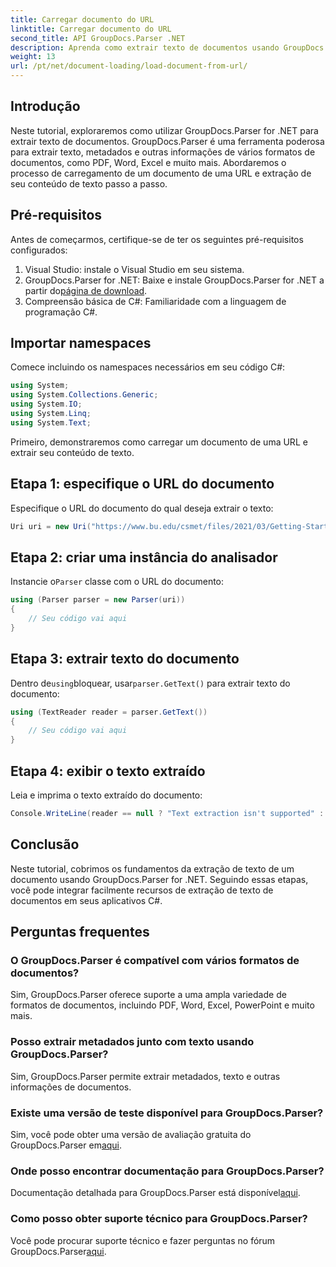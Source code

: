 ```yaml
---
title: Carregar documento do URL
linktitle: Carregar documento do URL
second_title: API GroupDocs.Parser .NET
description: Aprenda como extrair texto de documentos usando GroupDocs.Parser for .NET. Este tutorial aborda o carregamento de um documento de uma URL e a extração de texto passo a passo.
weight: 13
url: /pt/net/document-loading/load-document-from-url/
---
```

## Introdução
Neste tutorial, exploraremos como utilizar GroupDocs.Parser for .NET para extrair texto de documentos. GroupDocs.Parser é uma ferramenta poderosa para extrair texto, metadados e outras informações de vários formatos de documentos, como PDF, Word, Excel e muito mais. Abordaremos o processo de carregamento de um documento de uma URL e extração de seu conteúdo de texto passo a passo.
## Pré-requisitos
Antes de começarmos, certifique-se de ter os seguintes pré-requisitos configurados:
1. Visual Studio: instale o Visual Studio em seu sistema.
2.  GroupDocs.Parser for .NET: Baixe e instale GroupDocs.Parser for .NET a partir do[página de download](https://releases.groupdocs.com/parser/net/).
3. Compreensão básica de C#: Familiaridade com a linguagem de programação C#.

## Importar namespaces
Comece incluindo os namespaces necessários em seu código C#:
```csharp
using System;
using System.Collections.Generic;
using System.IO;
using System.Linq;
using System.Text;
```

Primeiro, demonstraremos como carregar um documento de uma URL e extrair seu conteúdo de texto.
## Etapa 1: especifique o URL do documento
Especifique o URL do documento do qual deseja extrair o texto:
```csharp
Uri uri = new Uri("https://www.bu.edu/csmet/files/2021/03/Getting-Started-with-SQLite.pdf");
```
## Etapa 2: criar uma instância do analisador
 Instancie o`Parser` classe com o URL do documento:
```csharp
using (Parser parser = new Parser(uri))
{
    // Seu código vai aqui
}
```
## Etapa 3: extrair texto do documento
 Dentro de`using`bloquear, usar`parser.GetText()` para extrair texto do documento:
```csharp
using (TextReader reader = parser.GetText())
{
    // Seu código vai aqui
}
```
## Etapa 4: exibir o texto extraído
Leia e imprima o texto extraído do documento:
```csharp
Console.WriteLine(reader == null ? "Text extraction isn't supported" : reader.ReadToEnd());
```

## Conclusão
Neste tutorial, cobrimos os fundamentos da extração de texto de um documento usando GroupDocs.Parser for .NET. Seguindo essas etapas, você pode integrar facilmente recursos de extração de texto de documentos em seus aplicativos C#.

## Perguntas frequentes
### O GroupDocs.Parser é compatível com vários formatos de documentos?
Sim, GroupDocs.Parser oferece suporte a uma ampla variedade de formatos de documentos, incluindo PDF, Word, Excel, PowerPoint e muito mais.
### Posso extrair metadados junto com texto usando GroupDocs.Parser?
Sim, GroupDocs.Parser permite extrair metadados, texto e outras informações de documentos.
### Existe uma versão de teste disponível para GroupDocs.Parser?
 Sim, você pode obter uma versão de avaliação gratuita do GroupDocs.Parser em[aqui](https://releases.groupdocs.com/).
### Onde posso encontrar documentação para GroupDocs.Parser?
 Documentação detalhada para GroupDocs.Parser está disponível[aqui](https://tutorials.groupdocs.com/parser/net/).
### Como posso obter suporte técnico para GroupDocs.Parser?
Você pode procurar suporte técnico e fazer perguntas no fórum GroupDocs.Parser[aqui](https://forum.groupdocs.com/c/parser/17).